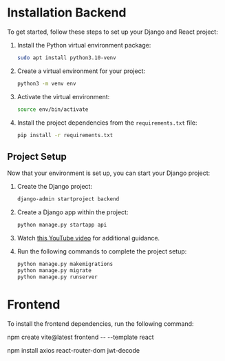 # Installation Backend

To get started, follow these steps to set up your Django and React project:

1. Install the Python virtual environment package:

    ```bash
    sudo apt install python3.10-venv
    ```

2. Create a virtual environment for your project:

    ```bash
    python3 -m venv env
    ```

3. Activate the virtual environment:

    ```bash
    source env/bin/activate
    ```

4. Install the project dependencies from the `requirements.txt` file:

    ```bash
    pip install -r requirements.txt
    ```

## Project Setup 

Now that your environment is set up, you can start your Django project:

1. Create the Django project:

    ```bash
    django-admin startproject backend
    ```

2. Create a Django app within the project:

    ```bash
    python manage.py startapp api
    ```

3. Watch [this YouTube video](https://www.youtube.com/watch?v=c-QsfbznSXI&t=505s) for additional guidance.

4. Run the following commands to complete the project setup:

    ```bash
    python manage.py makemigrations
    python manage.py migrate
    python manage.py runserver
    ```

# Frontend

To install the frontend dependencies, run the following command:


npm create vite@latest frontend -- --template react

npm install axios react-router-dom jwt-decode